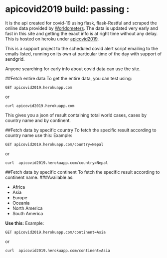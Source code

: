 # apicovid2019 build: passing :
It is the api created for covid-19 using flask, flask-Restful and scraped the online data
provided by [Worldometers](https://www.worldometers.info/coronavirus/).
The data is updated very early and fast in this site and getting the exact info is at right time
without any delay. This is hosted on heroku under [apicovid2019](https://apicovid2019.herokuapp.com).


This is a support project to the scheduled covid alert script emailing 
to the emails listed, running on its own at particular time of the day
with support of sendgrid.

Anyone searching for early info about covid data can use the site.

##Fetch entire data 
To get the entire data, you can test using:
```
GET apicovid2019.herokuapp.com
```
or
```
curl apicovid2019.herokuapp.com
```
This gives you a json of result containing total world cases, cases by country name and by continent.

##Fetch data by specific country 
To fetch the specific result according to country name
use this:
Example:
```
GET apicovid2019.herokuapp.com/country=Nepal
```
or 
```
curl  apicovid2019.herokuapp.com/country=Nepal
```

##Fetch data by specific continent 
To fetch the specific result according to continent name.
###Available as:
   - Africa
   - Asia
   - Europe
   - Oceania
   - North America
   - South America

**Use this:**
Example:
```
GET apicovid2019.herokuapp.com/continent=Asia
```
or 
```
curl  apicovid2019.herokuapp.com/continent=Asia
```




